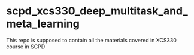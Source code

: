 # scpd_xcs330_deep_multitask_and_meta_learning
This repo is supposed to contain all the materials covered in XCS330 course in SCPD
